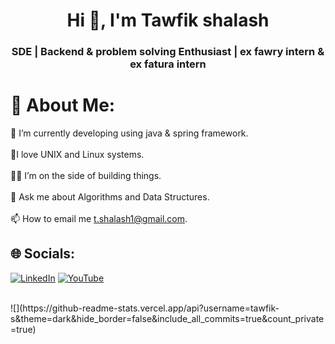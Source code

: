 <h1 align="center">Hi 👋, I'm Tawfik shalash</h1>
<h3 align="center"> SDE | Backend & problem solving Enthusiast | ex fawry intern & ex fatura intern</h3>

# 💫 About Me:
🌱 I’m currently developing using java & spring framework. <br><br>🐧I love UNIX and Linux systems.<br><br>🐱‍👤 I’m on the side of building things.<br><br>💬 Ask me about Algorithms and Data Structures.<br><br>📫 How to email me t.shalash1@gmail.com.<br>


## 🌐 Socials:
[![LinkedIn](https://img.shields.io/badge/LinkedIn-%230077B5.svg?logo=linkedin&logoColor=white)](https://linkedin.com/in/tawfeek-shalash)  [![YouTube](https://img.shields.io/badge/YouTube-%23FF0000.svg?logo=YouTube&logoColor=white)](https://youtube.com/c/TawfikShalash) 

<br>
![](https://github-readme-stats.vercel.app/api?username=tawfik-s&theme=dark&hide_border=false&include_all_commits=true&count_private=true)<br/>

